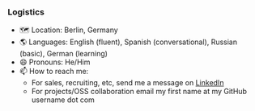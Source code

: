 ### Logistics
- 🗺️ Location: Berlin, Germany
- 🌎 Languages: English (fluent), Spanish (conversational), Russian (basic), German (learning)
- 😄 Pronouns: He/Him
- 📫 How to reach me:
  - For sales, recruiting, etc, send me a message on [LinkedIn](https://www.linkedin.com/in/shaneconnelly)
  - For projects/OSS collaboration email my first name at my GitHub username dot com
